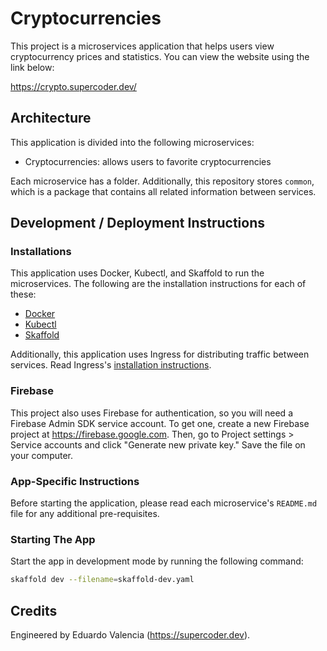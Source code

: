 # Cryptocurrencies

This project is a microservices application that helps users view cryptocurrency prices and statistics. You can view the website using the link below:

https://crypto.supercoder.dev/

## Architecture

This application is divided into the following microservices:

- Cryptocurrencies: allows users to favorite cryptocurrencies

Each microservice has a folder. Additionally, this repository stores `common`, which is a package that contains all related information between services.

## Development / Deployment Instructions

### Installations

This application uses Docker, Kubectl, and Skaffold to run the microservices. The following are the installation instructions for each of these:

- [Docker](https://www.docker.com/get-started)
- [Kubectl](https://kubernetes.io/docs/tasks/tools/)
- [Skaffold](https://skaffold.dev/docs/install/)

Additionally, this application uses Ingress for distributing traffic between services. Read Ingress's [installation instructions](https://kubernetes.github.io/ingress-nginx/deploy/).

### Firebase

This project also uses Firebase for authentication, so you will need a Firebase Admin SDK service account. To get one, create a new Firebase project at https://firebase.google.com. Then, go to Project settings > Service accounts and click "Generate new private key." Save the file on your computer.

### App-Specific Instructions

Before starting the application, please read each microservice's `README.md` file for any additional pre-requisites.

### Starting The App

Start the app in development mode by running the following command:

```bash
skaffold dev --filename=skaffold-dev.yaml
```

## Credits

Engineered by Eduardo Valencia (https://supercoder.dev).
